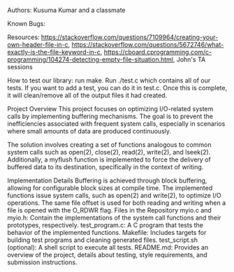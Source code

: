 Authors: Kusuma Kumar and a classmate

Known Bugs:

Resources: https://stackoverflow.com/questions/7109964/creating-your-own-header-file-in-c, https://stackoverflow.com/questions/5672746/what-exactly-is-the-file-keyword-in-c, https://cboard.cprogramming.com/c-programming/104274-detecting-empty-file-situation.html, John's TA sessions

How to test our library: run make. Run ./test.c which contains all of our tests. If you want to add a test, you can do it in test.c. Once this is complete, it will clean/remove all of the output files it had created. 

Project Overview
This project focuses on optimizing I/O-related system calls by implementing buffering mechanisms. The goal is to prevent the inefficiencies associated with frequent system calls, especially in scenarios where small amounts of data are produced continuously.

The solution involves creating a set of functions analogous to common system calls such as open(2), close(2), read(2), write(2), and lseek(2). Additionally, a myflush function is implemented to force the delivery of buffered data to its destination, specifically in the context of writing.

Implementation Details
Buffering is achieved through block buffering, allowing for configurable block sizes at compile time.
The implemented functions issue system calls, such as open(2) and write(2), to optimize I/O operations.
The same file offset is used for both reading and writing when a file is opened with the O_RDWR flag.
Files in the Repository
myio.c and myio.h: Contain the implementations of the system call functions and their prototypes, respectively.
test_program.c: A C program that tests the behavior of the implemented functions.
Makefile: Includes targets for building test programs and cleaning generated files.
test_script.sh (optional): A shell script to execute all tests.
README.md: Provides an overview of the project, details about testing, style requirements, and submission instructions.
